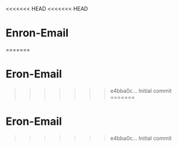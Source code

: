 <<<<<<< HEAD
<<<<<<< HEAD
# Enron-Email
=======
# Eron-Email
>>>>>>> e4bba0c... Initial commit
=======
# Eron-Email
>>>>>>> e4bba0c... Initial commit
